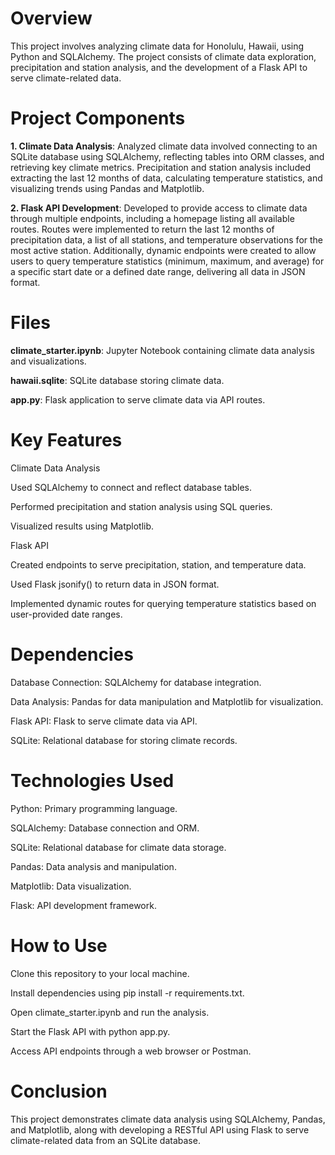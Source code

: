 # Overview

This project involves analyzing climate data for Honolulu, Hawaii, using Python and SQLAlchemy. The project consists of climate data exploration, precipitation and station analysis, and the development of a Flask API to serve climate-related data.

# Project Components

__1. Climate Data Analysis__: Analyzed climate data involved connecting to an SQLite database using SQLAlchemy, reflecting tables into ORM classes, and retrieving key climate metrics. Precipitation and station analysis included extracting the last 12 months of data, calculating temperature statistics, and visualizing trends using Pandas and Matplotlib.

__2. Flask API Development__: Developed to provide access to climate data through multiple endpoints, including a homepage listing all available routes. Routes were implemented to return the last 12 months of precipitation data, a list of all stations, and temperature observations for the most active station. Additionally, dynamic endpoints were created to allow users to query temperature statistics (minimum, maximum, and average) for a specific start date or a defined date range, delivering all data in JSON format.

# Files

__climate_starter.ipynb__: Jupyter Notebook containing climate data analysis and visualizations.

__hawaii.sqlite__: SQLite database storing climate data.

__app.py__: Flask application to serve climate data via API routes.

# Key Features

Climate Data Analysis

Used SQLAlchemy to connect and reflect database tables.

Performed precipitation and station analysis using SQL queries.

Visualized results using Matplotlib.

Flask API

Created endpoints to serve precipitation, station, and temperature data.

Used Flask jsonify() to return data in JSON format.

Implemented dynamic routes for querying temperature statistics based on user-provided date ranges.

# Dependencies

Database Connection: SQLAlchemy for database integration.

Data Analysis: Pandas for data manipulation and Matplotlib for visualization.

Flask API: Flask to serve climate data via API.

SQLite: Relational database for storing climate records.

# Technologies Used

Python: Primary programming language.

SQLAlchemy: Database connection and ORM.

SQLite: Relational database for climate data storage.

Pandas: Data analysis and manipulation.

Matplotlib: Data visualization.

Flask: API development framework.

 # How to Use

Clone this repository to your local machine.

Install dependencies using pip install -r requirements.txt.

Open climate_starter.ipynb and run the analysis.

Start the Flask API with python app.py.

Access API endpoints through a web browser or Postman.

# Conclusion

This project demonstrates climate data analysis using SQLAlchemy, Pandas, and Matplotlib, along with developing a RESTful API using Flask to serve climate-related data from an SQLite database.

<!--Mod 10-->
